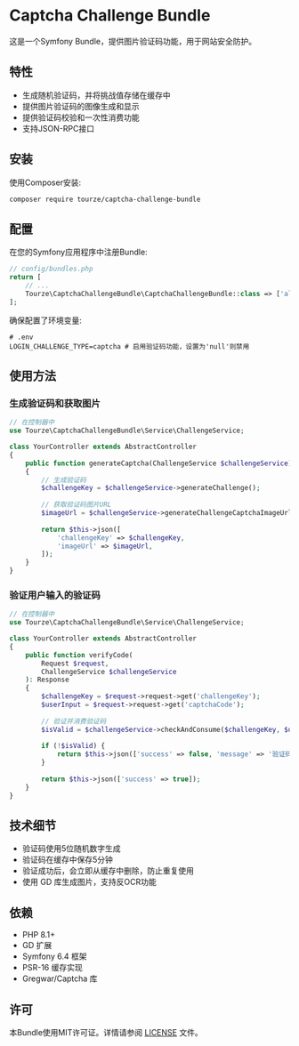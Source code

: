 # Captcha Challenge Bundle

这是一个Symfony Bundle，提供图片验证码功能，用于网站安全防护。

## 特性

- 生成随机验证码，并将挑战值存储在缓存中
- 提供图片验证码的图像生成和显示
- 提供验证码校验和一次性消费功能
- 支持JSON-RPC接口

## 安装

使用Composer安装:

```bash
composer require tourze/captcha-challenge-bundle
```

## 配置

在您的Symfony应用程序中注册Bundle:

```php
// config/bundles.php
return [
    // ...
    Tourze\CaptchaChallengeBundle\CaptchaChallengeBundle::class => ['all' => true],
];
```

确保配置了环境变量:

```
# .env
LOGIN_CHALLENGE_TYPE=captcha # 启用验证码功能，设置为'null'则禁用
```

## 使用方法

### 生成验证码和获取图片

```php
// 在控制器中
use Tourze\CaptchaChallengeBundle\Service\ChallengeService;

class YourController extends AbstractController
{
    public function generateCaptcha(ChallengeService $challengeService): Response
    {
        // 生成验证码
        $challengeKey = $challengeService->generateChallenge();
        
        // 获取验证码图片URL
        $imageUrl = $challengeService->generateChallengeCaptchaImageUrl($challengeKey);
        
        return $this->json([
            'challengeKey' => $challengeKey,
            'imageUrl' => $imageUrl,
        ]);
    }
}
```

### 验证用户输入的验证码

```php
// 在控制器中
use Tourze\CaptchaChallengeBundle\Service\ChallengeService;

class YourController extends AbstractController
{
    public function verifyCode(
        Request $request,
        ChallengeService $challengeService
    ): Response
    {
        $challengeKey = $request->request->get('challengeKey');
        $userInput = $request->request->get('captchaCode');
        
        // 验证并消费验证码
        $isValid = $challengeService->checkAndConsume($challengeKey, $userInput);
        
        if (!$isValid) {
            return $this->json(['success' => false, 'message' => '验证码错误']);
        }
        
        return $this->json(['success' => true]);
    }
}
```

## 技术细节

- 验证码使用5位随机数字生成
- 验证码在缓存中保存5分钟
- 验证成功后，会立即从缓存中删除，防止重复使用
- 使用 GD 库生成图片，支持反OCR功能

## 依赖

- PHP 8.1+
- GD 扩展
- Symfony 6.4 框架
- PSR-16 缓存实现
- Gregwar/Captcha 库

## 许可

本Bundle使用MIT许可证。详情请参阅 [LICENSE](LICENSE) 文件。
